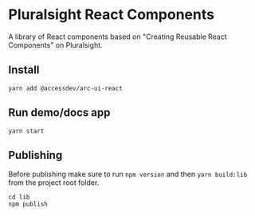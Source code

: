 # Pluralsight React Components

A library of React components based on "Creating Reusable React Components" on Pluralsight.

## Install
```
yarn add @accessdev/arc-ui-react
```

## Run demo/docs app
```
yarn start
```

## Publishing

Before publishing make sure to run `npm version` and then `yarn build:lib` from the project root folder.

```
cd lib
npm publish
```